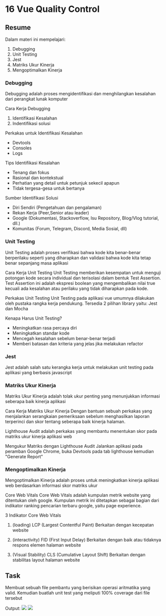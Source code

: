 # 16 Vue Quality Control
## Resume

Dalam materi ini mempelajari:
1. Debugging
2. Unit Testing
3. Jest
4. Matriks Ukur Kinerja
5. Mengoptimalkan Kinerja

### Debugging
Debugging adalah proses mengidentifikasi dan menghilangkan kesalahan dari perangkat lunak komputer

Cara Kerja Debugging
1. Identifikasi Kesalahan
2. Indentifikasi solusi

Perkakas untuk Identifikasi Kesalahan
- Devtools
- Consoles
- Logs

Tips Identifikasi Kesalahan
- Tenang dan fokus
- Rasional dan kontekstual
- Perhatian yang detail untuk petunjuk sekecil apapun
- Tidak tergesa-gesa untuk bertanya

Sumber Identifikasi Solusi
- Diri Sendiri (Pengetahuan dan pengalaman)
- Rekan Kerja (Peer,Senior atau leader)
- Google (Dokumentasi, Stackoverflow, Isu Repository, Blog/Vlog tutorial, dll.)
- Komunitas (Forum, Telegram, Discord, Media Sosial, dll)

### Unit Testing
Unit Testing adalah proses verifikasi bahwa kode kita benar-benar berperilaku seperti yang diharapkan dan validasi bahwa kode kita tetap benar sepanjang masa aplikasi

Cara Kerja Unit Testing
Unit Testing memberikan kesempatan untuk menguji potongan kode secara individual dan terisolasi dalam bentuk Test Assertion. Test Assertion ini adalah ekspresi boolean yang mengembalikan nilai true kecuali ada kesalahan atau perilaku yang tidak diharapkan pada kode.

Perkakas Unit Testing
Unit Testing pada aplikasi vue umumnya dilakukan oleh pustaka rangka kerja pendukung. Tersedia 2 pilihan library yaitu: Jest dan Mocha

Kenapa Harus Unit Testing?
- Meningkatkan rasa percaya diri
- Meningkatkan standar kode
- Mencegah kesalahan sebelum benar-benar terjadi
- Memberi batasan dan kriteria yang jelas jika melakukan refactor

### Jest
Jest adalah salah satu kerangka kerja untuk melakukan unit testing pada aplikasi yang berbasis javascript

### Matriks Ukur Kinerja
Matriks Ukur Kinerja adalah tolak ukur penting yang menunjukkan informasi seberapa baik kinerja aplikasi

Cara Kerja Matriks Ukur Kinerja
Dengan bantuan sebuah perkakas yang menjalankan serangkaian pemeriksaan sebelum menghasilkan laporan terperinci dan skor tentang seberapa baik kinerja halaman.

Lighthouse Audit adalah perkakas yang membantu menentukan skor pada matriks ukur kinerja aplikasi web

Mengukur Matriks dengan Lighthouse Audit
Jalankan aplikasi pada peramban Google Chrome, buka Devtools pada tab lighthouse kemudian "Generate Report"

### Mengoptimalkan Kinerja
Mengoptimalkan Kinerja adalah proses untuk meningkatkan kinerja aplikasi web berdasarkan informasi skor matriks ukur

Core Web Vitals
Core Web Vitals adalah kumpulan metrik website yang ditentukan oleh google. Kumpulan metrik ini ditetapkan sebagai bagian dari indikator ranking pencarian terbaru google, yaitu page experience.

3 Indikator Core Web Vitals
1. (loading) 
   LCP (Largest Contentful Paint)
   Berkaitan dengan kecepatan website

2. (interactivity)
   FID (First Input Delay)
   Berkaitan dengan baik atau tidaknya respons elemen halaman website

3. (Visual Stability)
   CLS (Cumulative Layout Shift)
   Berkaitan dengan stabilitas layout halaman website

## Task
Membuat sebuah file pembantu yang berisikan operasi aritmatika yang valid. Kemudian buatlah unit test yang meliputi 100% coverage dari file tersebut

Output:
![](https://drive.google.com/uc?export=view&id=1Ht5rbyLBgACLPvbcRoR4HTlL_xKX0HgF/)
![](https://drive.google.com/uc?export=view&id=143WeXN8X_QUFLxIHtzwqby9Qs7_KubqH/)